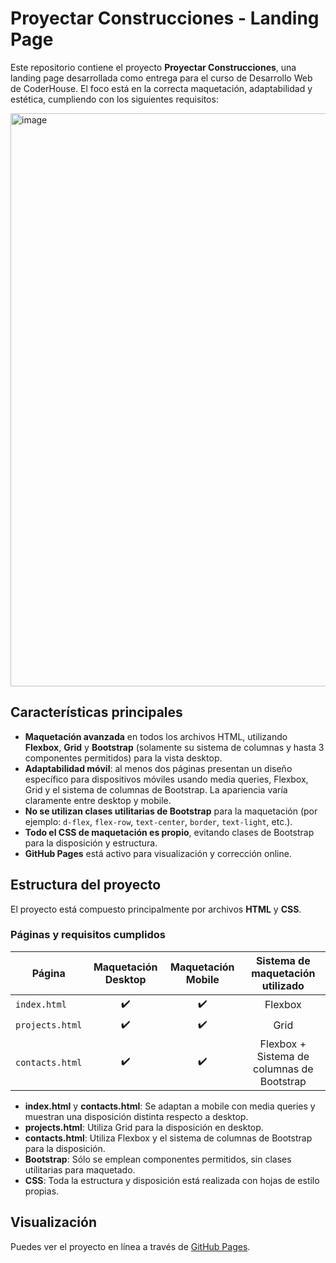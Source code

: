 # Proyectar Construcciones - Landing Page

Este repositorio contiene el proyecto **Proyectar Construcciones**, una landing page desarrollada como entrega para el curso de Desarrollo Web de CoderHouse.
El foco está en la correcta maquetación, adaptabilidad y estética, cumpliendo con los siguientes requisitos:

<img width="1920" height="917" alt="image" src="https://github.com/user-attachments/assets/a038aaee-c32b-49c8-95e4-0fa9da650da8" />


## Características principales

- **Maquetación avanzada** en todos los archivos HTML, utilizando **Flexbox**, **Grid** y **Bootstrap** (solamente su sistema de columnas y hasta 3 componentes permitidos) para la vista desktop.
- **Adaptabilidad móvil**: al menos dos páginas presentan un diseño específico para dispositivos móviles usando media queries, Flexbox, Grid y el sistema de columnas de Bootstrap. La apariencia varía claramente entre desktop y mobile.
- **No se utilizan clases utilitarias de Bootstrap** para la maquetación (por ejemplo: `d-flex`, `flex-row`, `text-center`, `border`, `text-light`, etc.).
- **Todo el CSS de maquetación es propio**, evitando clases de Bootstrap para la disposición y estructura.
- **GitHub Pages** está activo para visualización y corrección online.

## Estructura del proyecto

El proyecto está compuesto principalmente por archivos **HTML** y **CSS**.

### Páginas y requisitos cumplidos

| Página           | Maquetación Desktop | Maquetación Mobile | Sistema de maquetación utilizado |
|------------------|:------------------:|:-------------------:|:-------------------------------:|
| `index.html`     |        ✔️          |        ✔️          | Flexbox                        |
| `projects.html`  |        ✔️          |        ✔️          | Grid                           |
| `contacts.html`  |        ✔️          |        ✔️          | Flexbox + Sistema de columnas de Bootstrap |

- **index.html** y **contacts.html**: Se adaptan a mobile con media queries y muestran una disposición distinta respecto a desktop.
- **projects.html**: Utiliza Grid para la disposición en desktop.
- **contacts.html**: Utiliza Flexbox y el sistema de columnas de Bootstrap para la disposición.
- **Bootstrap**: Sólo se emplean componentes permitidos, sin clases utilitarias para maquetado.
- **CSS**: Toda la estructura y disposición está realizada con hojas de estilo propias.

## Visualización

Puedes ver el proyecto en línea a través de [GitHub Pages](https://nacholed.github.io/CH_Proyectar/).
